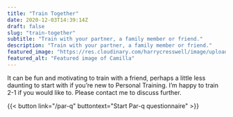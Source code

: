 ```yaml
---
title: "Train Together"
date: 2020-12-03T14:39:14Z
draft: false
slug: "train-together"
subtitle: "Train with your partner, a family member or friend."
description: "Train with your partner, a family member or friend."
featured_image: "https://res.cloudinary.com/harrycresswell/image/upload/v1614015512/camillafitness/train-together.jpg"
featured_alt: "Featured image of Camilla"
---
```

It can be fun and motivating to train with a friend, perhaps a little less daunting to start with
if you’re new to Personal Training. I’m happy to train 2-1 if you would like to. Please contact
me to discuss further.

{{< button link="/par-q" buttontext="Start Par-q questionnaire" >}}
